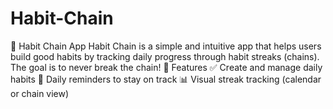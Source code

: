 # Habit-Chain
📱 Habit Chain App Habit Chain is a simple and intuitive app that helps users build good habits by tracking daily progress through habit streaks (chains). The goal is to never break the chain!  🧩 Features ✅ Create and manage daily habits  🔔 Daily reminders to stay on track  📊 Visual streak tracking (calendar or chain view) 
